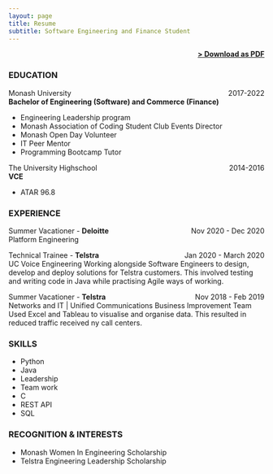 ```yaml
---
layout: page
title: Resume
subtitle: Software Engineering and Finance Student
---
```


<span style="float: right; "><a href="{{ '/assets/resume.pdf' | prepend: site.baseurl }}"><strong>> Download as PDF</strong></a> </span>
<br>

### EDUCATION

Monash University <span style="float: right; ">2017-2022</span>  
**Bachelor of Engineering (Software) and Commerce (Finance)**  
- Engineering Leadership program
- Monash Association of Coding Student Club Events Director 
- Monash Open Day Volunteer
- IT Peer Mentor
- Programming Bootcamp Tutor
 
The University Highschool <span style="float: right; ">2014-2016</span>  
**VCE**  
- ATAR 96.8

 

### EXPERIENCE

Summer Vacationer - **Deloitte** <span style="float: right; ">Nov 2020 - Dec 2020</span>  
Platform Engineering 

 
Technical Trainee - **Telstra** <span style="float: right; ">Jan 2020 - March 2020</span>  
UC Voice Engineering
Working alongside Software Engineers to design, develop and deploy solutions for Telstra customers. This involved testing and writing code in Java while practising Agile ways of working. 

Summer Vacationer - **Telstra** <span style="float: right; ">Nov 2018 - Feb 2019</span>  
Networks and IT | Unified Communications Business Improvement Team
Used Excel and Tableau to visualise and organise data. This resulted in reduced traffic received ny call centers.

### SKILLS
 - Python
 - Java
 - Leadership
 - Team work
 - C
 - REST API
 - SQL


### RECOGNITION & INTERESTS

- Monash Women In Engineering Scholarship
- Telstra Engineering Leadership Scholarship
